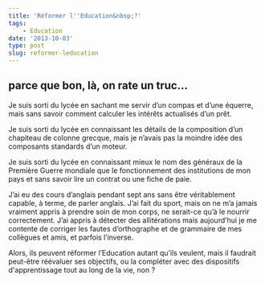 ```yaml
---
title: 'Réformer l''Education&nbsp;?'
tags:
    - Education
date: '2013-10-03'
type: post
slug: reformer-leducation
---
```


## parce que bon, là, on rate un truc…

Je suis sorti du lycée en sachant me servir d’un compas et d’une équerre, mais sans savoir comment calculer les intérêts actualisés d’un prêt.

Je suis sorti du lycée en connaissant les détails de la composition d’un chapiteau de colonne grecque, mais je n’avais pas la moindre idée des composants standards d’un moteur.

Je suis sorti du lycée en connaissant mieux le nom des généraux de la Première Guerre mondiale que le fonctionnement des institutions de mon pays et sans savoir lire un contrat ou une fiche de paie.

J’ai eu des cours d’anglais pendant sept ans sans être véritablement capable, à terme, de parler anglais. J’ai fait du sport, mais on ne m’a jamais vraiment appris à prendre soin de mon corps, ne serait-ce qu’à le nourrir correctement. J’ai appris à détecter des allitérations mais aujourd’hui je me contente de corriger les fautes d’orthographe et de grammaire de mes collègues et amis, et parfois l’inverse.

Alors, ils peuvent réformer l’Education autant qu’ils veulent, mais il faudrait peut-être réévaluer ses objectifs, ou la compléter avec des dispositifs d'apprentissage tout au long de la vie, non&nbsp;?
